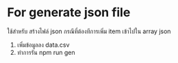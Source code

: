 # For generate json file
ใช้สำหรับ สร้างไฟล์ json กรณีที่ต้องทีการเพิ่ม item เข้าไปใน array json
1. เพิ่มข้อมูลลง data.csv
2. ทำการรัน npm run gen
